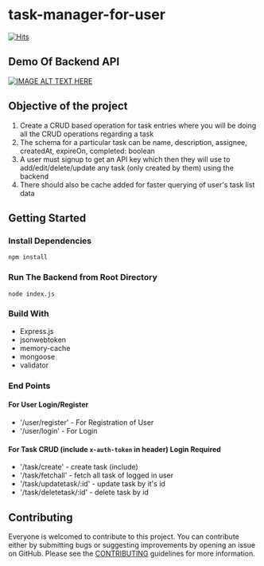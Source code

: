 # task-manager-for-user
[![Hits](https://hits.seeyoufarm.com/api/count/incr/badge.svg?url=https%3A%2F%2Fgithub.com%2Fvivekiet22%2Ftask-manager&count_bg=%2379C83D&title_bg=%23555555&icon=whitesource.svg&icon_color=%23E7E7E7&title=Hits&edge_flat=false)](https://hits.seeyoufarm.com)
## Demo Of Backend API
[![IMAGE ALT TEXT HERE](https://img.youtube.com/vi/v1SI2WAaRak/0.jpg)](https://www.youtube.com/watch?v=v1SI2WAaRak)

## Objective of the project

1. Create a CRUD based operation for task entries where you will be doing all the
CRUD operations regarding a task
2. The schema for a particular task can be name, description, assignee, createdAt,
expireOn, completed: boolean
3. A user must signup to get an API key which then they will use to
add/edit/delete/update any task (only created by them) using the backend
4. There should also be cache added for faster querying of user's task list data


## Getting Started

### Install Dependencies
<code>npm install</code>

### Run The Backend from Root Directory
<code>node index.js</code>

### Build With
- Express.js
- jsonwebtoken
- memory-cache
- mongoose
- validator

### End Points

#### For User Login/Register

- '/user/register' - For Registration of User 
- '/user/login' - For Login

#### For Task CRUD (include ```x-auth-token``` in header) Login Required
- '/task/create' - create task (include)
- '/task/fetchall' - fetch all task of logged in user
- '/task/updatetask/:id' - update task by it's id
- '/task/deletetask/:id' - delete task by id

## Contributing

Everyone is welcomed to contribute to this project. You can contribute either by submitting bugs or suggesting improvements by opening an issue on GitHub. Please see the [CONTRIBUTING](CONTRIBUTING.md) guidelines for more information.